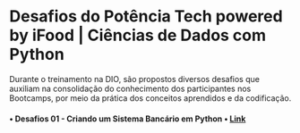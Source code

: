 # Desafios do Potência Tech powered by iFood | Ciências de Dados com Python

Durante o treinamento na DIO, são propostos diversos desafios que auxiliam na consolidação do conhecimento dos participantes nos Bootcamps, por meio da prática dos conceitos aprendidos e da codificação.

#### • Desafios 01 - Criando um Sistema Bancário em Python • <a href="https://github.com/adelino-masioli/trilha-python-dio/blob/sistema-bancario-em-python/desafio_sistema_bancario.py" title="Link">Link</a>
